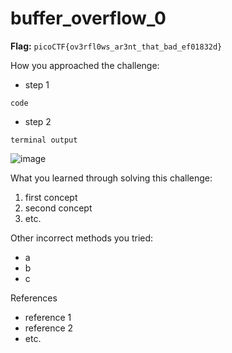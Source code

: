 # buffer_overflow_0

**Flag:** `picoCTF{ov3rfl0ws_ar3nt_that_bad_ef01832d}`

How you approached the challenge:

- step 1

```
code
```

- step 2

```
terminal output
```

![image](https://github.com/user-attachments/assets/d98a4db8-b7bb-41b4-a75a-5215ebfe65e2)

What you learned through solving this challenge:

1. first concept
2. second concept
3. etc.

Other incorrect methods you tried:

- a
- b
- c

References

- reference 1
- reference 2
- etc.
